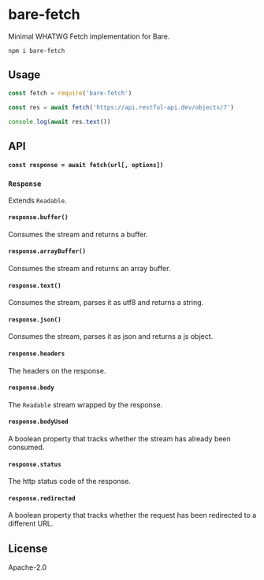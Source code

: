 # bare-fetch

Minimal WHATWG Fetch implementation for Bare.

```
npm i bare-fetch
```

## Usage

```js
const fetch = require('bare-fetch')

const res = await fetch('https://api.restful-api.dev/objects/7')

console.log(await res.text())
```

## API

#### `const response = await fetch(url[, options])`

### `Response`

Extends `Readable`.

#### `response.buffer()`
Consumes the stream and returns a buffer.

#### `response.arrayBuffer()`
Consumes the stream and returns an array buffer.

#### `response.text()`
Consumes the stream, parses it as utf8 and returns a string.

#### `response.json() `
Consumes the stream, parses it as json and returns a js object.

#### `response.headers`
The headers on the response.

#### `response.body`
The `Readable` stream wrapped by the response.

#### `response.bodyUsed`
A boolean property that tracks whether the stream has already been consumed.

#### `response.status`
The http status code of the response.

#### `response.redirected`
A boolean property that tracks whether the request has been redirected to a different URL.

## License

Apache-2.0
